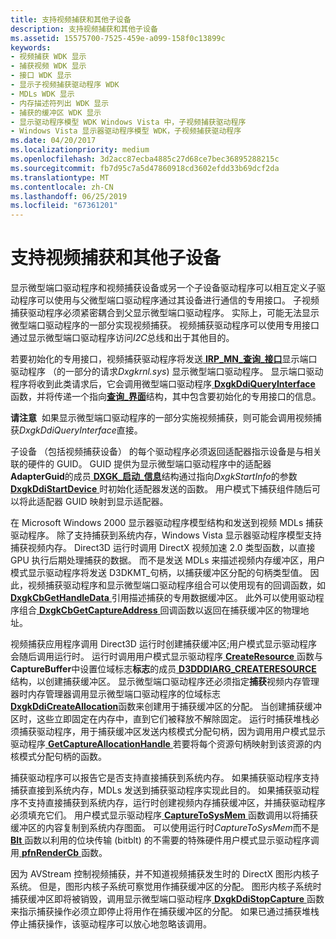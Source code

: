```yaml
---
title: 支持视频捕获和其他子设备
description: 支持视频捕获和其他子设备
ms.assetid: 15575700-7525-459e-a099-158f0c13899c
keywords:
- 视频捕获 WDK 显示
- 捕获视频 WDK 显示
- 接口 WDK 显示
- 显示子视频捕获驱动程序 WDK
- MDLs WDK 显示
- 内存描述符列出 WDK 显示
- 捕获的缓冲区 WDK 显示
- 显示驱动程序模型 WDK Windows Vista 中，子视频捕获驱动程序
- Windows Vista 显示器驱动程序模型 WDK，子视频捕获驱动程序
ms.date: 04/20/2017
ms.localizationpriority: medium
ms.openlocfilehash: 3d2acc87ecba4885c27d68ce7bec36895288215c
ms.sourcegitcommit: fb7d95c7a5d47860918cd3602efdd33b69dcf2da
ms.translationtype: MT
ms.contentlocale: zh-CN
ms.lasthandoff: 06/25/2019
ms.locfileid: "67361201"
---
```

# <a name="supporting-video-capture-and-other-child-devices"></a>支持视频捕获和其他子设备


显示微型端口驱动程序和视频捕获设备或另一个子设备驱动程序可以相互定义子驱动程序可以使用与父微型端口驱动程序通过其设备进行通信的专用接口。 子视频捕获驱动程序必须紧密耦合到父显示微型端口驱动程序。 实际上，可能无法显示微型端口驱动程序的一部分实现视频捕获。 视频捕获驱动程序可以使用专用接口通过显示微型端口驱动程序访问*I2C*总线和出于其他目的。

若要初始化的专用接口，视频捕获驱动程序将发送[ **IRP\_MN\_查询\_接口**](https://docs.microsoft.com/windows-hardware/drivers/kernel/irp-mn-query-interface)显示端口驱动程序 （的一部分的请求*Dxgkrnl.sys*) 显示微型端口驱动程序。 显示端口驱动程序将收到此类请求后，它会调用微型端口驱动程序[ **DxgkDdiQueryInterface** ](https://docs.microsoft.com/windows-hardware/drivers/ddi/content/dispmprt/nc-dispmprt-dxgkddi_query_interface)函数，并将传递一个指向[**查询\_界面**](https://docs.microsoft.com/windows-hardware/drivers/ddi/content/video/ns-video-_query_interface)结构，其中包含要初始化的专用接口的信息。

**请注意**  如果显示微型端口驱动程序的一部分实施视频捕获，则可能会调用视频捕获*DxgkDdiQueryInterface*直接。

 

子设备 （包括视频捕获设备） 的每个驱动程序必须返回适配器指示设备是与相关联的硬件的 GUID。 GUID 提供为显示微型端口驱动程序中的适配器**AdapterGuid**的成员[ **DXGK\_启动\_信息**](https://docs.microsoft.com/windows-hardware/drivers/ddi/content/dispmprt/ns-dispmprt-_dxgk_start_info)结构通过指向*DxgkStartInfo*的参数[ **DxgkDdiStartDevice** ](https://docs.microsoft.com/windows-hardware/drivers/ddi/content/dispmprt/nc-dispmprt-dxgkddi_start_device)时初始化适配器发送的函数。 用户模式下捕获组件随后可以将此适配器 GUID 映射到显示适配器。

在 Microsoft Windows 2000 显示器驱动程序模型结构和发送到视频 MDLs 捕获驱动程序。 除了支持捕获到系统内存，Windows Vista 显示器驱动程序模型支持捕获视频内存。 Direct3D 运行时调用 DirectX 视频加速 2.0 类型函数，以直接 GPU 执行后期处理捕获的数据。 而不是发送 MDLs 来描述视频内存缓冲区，用户模式显示驱动程序将发送 D3DKMT\_句柄，以捕获缓冲区分配的句柄类型值。 因此，视频捕获驱动程序和显示微型端口驱动程序组合可以使用现有的回调函数，如[ **DxgkCbGetHandleData** ](https://docs.microsoft.com/windows-hardware/drivers/ddi/content/d3dkmddi/nc-d3dkmddi-dxgkcb_gethandledata)引用描述捕获的专用数据缓冲区。 此外可以使用驱动程序组合[ **DxgkCbGetCaptureAddress** ](https://docs.microsoft.com/windows-hardware/drivers/ddi/content/d3dkmddi/nc-d3dkmddi-dxgkcb_getcaptureaddress)回调函数以返回在捕获缓冲区的物理地址。

视频捕获应用程序调用 Direct3D 运行时创建捕获缓冲区;用户模式显示驱动程序会随后调用运行时。 运行时调用用户模式显示驱动程序[ **CreateResource** ](https://docs.microsoft.com/windows-hardware/drivers/ddi/content/d3dumddi/nc-d3dumddi-pfnd3dddi_createresource)函数与**CaptureBuffer**中设置位域标志**标志**的成员[ **D3DDDIARG\_CREATERESOURCE** ](https://docs.microsoft.com/windows-hardware/drivers/ddi/content/d3dukmdt/ns-d3dukmdt-_d3dddiarg_createresource)结构，以创建捕获缓冲区。 显示微型端口驱动程序还必须指定**捕获**视频内存管理器时内存管理器调用显示微型端口驱动程序的位域标志[ **DxgkDdiCreateAllocation**](https://docs.microsoft.com/windows-hardware/drivers/ddi/content/d3dkmddi/nc-d3dkmddi-dxgkddi_createallocation)函数来创建用于捕获缓冲区的分配。 当创建捕获缓冲区时，这些立即固定在内存中，直到它们被释放不解除固定。 运行时捕获堆栈必须捕获驱动程序，用于捕获缓冲区发送内核模式分配句柄，因为调用用户模式显示驱动程序[ **GetCaptureAllocationHandle** ](https://docs.microsoft.com/windows-hardware/drivers/ddi/content/d3dumddi/nc-d3dumddi-pfnd3dddi_getcaptureallocationhandle)若要将每个资源句柄映射到该资源的内核模式分配句柄的函数。

捕获驱动程序可以报告它是否支持直接捕获到系统内存。 如果捕获驱动程序支持捕获直接到系统内存，MDLs 发送到捕获驱动程序实现此目的。 如果捕获驱动程序不支持直接捕获到系统内存，运行时创建视频内存捕获缓冲区，并捕获驱动程序必须填充它们。 用户模式显示驱动程序[ **CaptureToSysMem** ](https://docs.microsoft.com/windows-hardware/drivers/ddi/content/d3dumddi/nc-d3dumddi-pfnd3dddi_capturetosysmem)函数调用以将捕获缓冲区的内容复制到系统内存图面。 可以使用运行时*CaptureToSysMem*而不是[ **Blt** ](https://docs.microsoft.com/windows-hardware/drivers/ddi/content/d3dumddi/nc-d3dumddi-pfnd3dddi_blt)函数以利用的位块传输 (bitblt) 的不需要的特殊硬件用户模式显示驱动程序调用[ **pfnRenderCb** ](https://docs.microsoft.com/windows-hardware/drivers/ddi/content/d3dumddi/nc-d3dumddi-pfnd3dddi_rendercb)函数。

因为 AVStream 控制视频捕获，并不知道视频捕获发生时的 DirectX 图形内核子系统。 但是，图形内核子系统可察觉用作捕获缓冲区的分配。 图形内核子系统时捕获缓冲区即将被销毁，调用显示微型端口驱动程序[ **DxgkDdiStopCapture** ](https://docs.microsoft.com/windows-hardware/drivers/ddi/content/d3dkmddi/nc-d3dkmddi-dxgkddi_stopcapture)函数来指示捕获操作必须立即停止将用作在捕获缓冲区的分配。 如果已通过捕获堆栈停止捕获操作，该驱动程序可以放心地忽略该调用。

 

 





